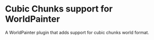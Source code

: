 # Cubic Chunks support for WorldPainter

A WorldPainter plugin that adds support for cubic chunks world format.
